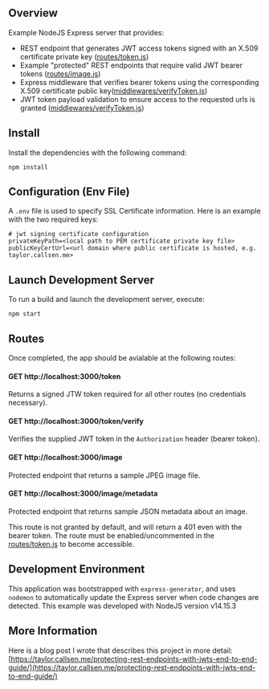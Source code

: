 ## Overview

Example NodeJS Express server that provides:

- REST endpoint that generates JWT access tokens signed with an X.509 certificate private key ([routes/token.js](https://github.com/tcallsen/node-simple-jwt-protected-endpoints/blob/master/routes/token.js#L13))
- Example "protected" REST endpoints that require valid JWT bearer tokens ([routes/image.js](https://github.com/tcallsen/node-simple-jwt-protected-endpoints/blob/master/routes/image.js#L10))
- Express middleware that verifies bearer tokens using the corresponding X.509 certificate public key([middlewares/verifyToken.js](https://github.com/tcallsen/node-simple-jwt-protected-endpoints/blob/master/middlewares/verifyToken.js))
- JWT token payload validation to ensure access to the requested urls is granted ([middlewares/verifyToken.js](https://github.com/tcallsen/node-simple-jwt-protected-endpoints/blob/master/middlewares/verifyToken.js#L26))

## Install

Install the dependencies with the following command:

`npm install`

## Configuration (Env File)

A `.env` file is used to specify SSL Certificate information. Here is an example with the two required keys:

```
# jwt signing certificate configuration
privateKeyPath=<local path to PEM certificate private key file>
publicKeyCertUrl=<url domain where public certificate is hosted, e.g. taylor.callsen.me>
```

## Launch Development Server

To run a build and launch the development server, execute:

`npm start`

## Routes

Once completed, the app should be avialable at the following routes:

#### GET http://localhost:3000/token

Returns a signed JTW token required for all other routes (no credentials necessary).

#### GET http://localhost:3000/token/verify

Verifies the supplied JWT token in the `Authorization` header (bearer token).

#### GET http://localhost:3000/image

Protected endpoint that returns a sample JPEG image file.

#### GET http://localhost:3000/image/metadata

Protected endpoint that returns sample JSON metadata about an image. 

This route is not granted by default, and will return a 401 even with the bearer token. The route must be enabled/uncommented in the [routes/token.js](https://github.com/tcallsen/node-simple-jwt-protected-endpoints/blob/master/routes/token.js#L20) to become accessible.

## Development Environment

This application was bootstrapped with `express-generator`, and uses `nodemon` to automatically update the Express server when code changes are detected. This example was developed with NodeJS version v14.15.3

## More Information

Here is a blog post I wrote that describes this project in more detail: [https://taylor.callsen.me/protecting-rest-endpoints-with-jwts-end-to-end-guide/](https://taylor.callsen.me/protecting-rest-endpoints-with-jwts-end-to-end-guide/)